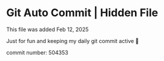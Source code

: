 # Git Auto Commit | Hidden File

This file was added Feb 12, 2025

Just for fun and keeping my daily git commit active 🤪

commit number: 504353
